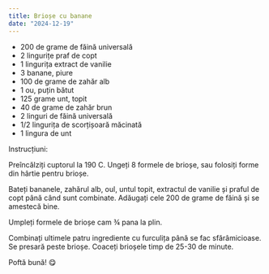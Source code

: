 ```yaml
---
title: Brioșe cu banane
date: "2024-12-19"
---
```


*	200 de grame de făină universală
*	2 lingurițe praf de copt
*	1 lingurița extract de vanilie
*	3 banane, piure
*	100 de grame de zahăr alb                                   
*	1 ou, puțin bătut
*	125 grame unt, topit
*	40 de grame de zahăr brun
*	2 linguri de făină universală
*	1/2 lingurița de scorțișoară măcinată
*	1 lingura de unt

Instrucțiuni:

Preîncălziți cuptorul la 190 C. Ungeți 8 formele de brioșe,
sau folosiți forme din hârtie pentru brioșe.

Bateți bananele, zahărul alb, oul, untul topit, extractul de
vanilie și praful de copt până când sunt combinate.
Adăugați cele 200 de grame de făină și se amestecă bine.

Umpleți formele de brioșe cam ¾ pana la plin.

Combinați ultimele patru ingrediente cu furculița până se
fac sfărâmicioase. Se presară peste brioșe. Coaceți
brioșele timp de 25-30 de minute.

Poftă bună! 😋 
